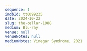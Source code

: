 ```yaml
---
sequence: 1
imdbId: tt0099235
date: 2024-10-22
slug: the-cellar-1988
medium: Blu-ray
venue: null
venueNotes: null
mediumNotes: Vinegar Syndrome, 2021
---
```


